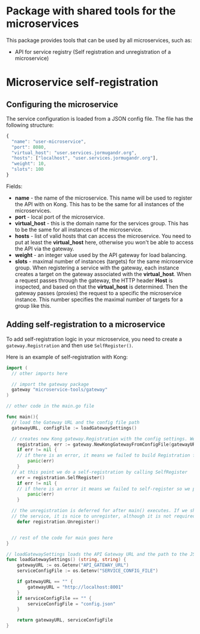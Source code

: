 Package with shared tools for the microservices
===============================================

This package provides tools that can be used by all microservices, such as:
 * API for service registry (Self registration and unregistration of a microservice)


# Microservice self-registration

## Configuring the microservice

The service configuration is loaded from a JSON config file. The file has the following
structure:

```javascript
{
  "name": "user-microservice",
  "port": 8080,
  "virtual_host": "user.services.jormugandr.org",
  "hosts": ["localhost", "user.services.jormugandr.org"],
  "weight": 10,
  "slots": 100
}
```
Fields:
 * **name** - the name of the microservice. This name will be used to register the API with on Kong. This has to be the same for all instances of the microservices.
 * **port** - local port of the microservice.
 * **virtual_host** - this is the domain name for the services group. This has to be the same for all instances of the microservice.
 * **hosts** - list of valid hosts that can access the microservice. You need to put at least the **virtual_host** here, otherwise you won't be able to access the API via the gateway.
 * **weight** - an integer value used by the API gateway for load balancing.
 * **slots** - maximal number of instances (targets) for the same microservice group. When registering a service with the gateway, each instance creates a target
 on the gateway associated with the **virtual_host**. When a request passes through the gateway, the HTTP header **Host** is inspected, and based on that the **virtual_host** is determined. Then the gateway passes (proxies) the request to a specific the microservice instance. This number specifies the maximal number of targets for a group like this.


## Adding self-registration to a microservice

To add self-registration logic in your microservice, you need to create a ```gateway.Registration``` and then use ```SelfRegister()```.

Here is an example of self-registration with Kong:
```go
import (
  // other imports here

  // import the gateway package
  gateway "microservice-tools/gateway"
)

// other code in the main.go file

func main(){
  // load the Gateway URL and the config file path
  gatewayURL, configFile := loadGatewaySettings()

  // creates new Kong gateway.Registration with the config settings. We pass the default http client here.
	registration, err := gateway.NewKongGatewayFromConfigFile(gatewayURL, &http.Client{}, configFile)
	if err != nil {
    // if there is an error, it means we failed to build Registration for Kong.
		panic(err)
	}
  // at this point we do a self-registration by calling SelfRegister
	err = registration.SelfRegister()
	if err != nil {
    // if there is an error it means we failed to self-register so we panic with error
		panic(err)
	}

  // the unregistration is deferred for after main() executes. If we shut down
  // the service, it is nice to unregister, although it is not required.
	defer registration.Unregister()


  // rest of the code for main goes here
}

// loadGatewaySettings loads the API Gateway URL and the path to the JSON config file from ENV variables.
func loadGatewaySettings() (string, string) {
	gatewayURL := os.Getenv("API_GATEWAY_URL")
	serviceConfigFile := os.Getenv("SERVICE_CONFIG_FILE")

	if gatewayURL == "" {
		gatewayURL = "http://localhost:8001"
	}
	if serviceConfigFile == "" {
		serviceConfigFile = "config.json"
	}

	return gatewayURL, serviceConfigFile
}
```

